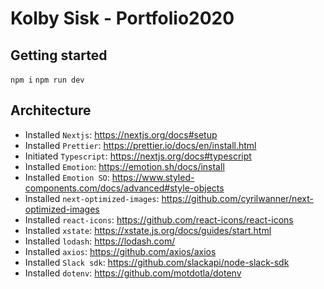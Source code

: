 # Kolby Sisk - Portfolio2020

## Getting started

`npm i`
`npm run dev`

## Architecture

- Installed `Nextjs`: https://nextjs.org/docs#setup
- Installed `Prettier`: https://prettier.io/docs/en/install.html
- Initiated `Typescript`: https://nextjs.org/docs#typescript
- Installed `Emotion`: https://emotion.sh/docs/install
- Installed `Emotion SO`: https://www.styled-components.com/docs/advanced#style-objects
- Installed `next-optimized-images`: https://github.com/cyrilwanner/next-optimized-images
- Installed `react-icons`: https://github.com/react-icons/react-icons
- Installed `xstate`: https://xstate.js.org/docs/guides/start.html
- Installed `lodash`: https://lodash.com/
- Installed `axios`: https://github.com/axios/axios
- Installed `Slack sdk`: https://github.com/slackapi/node-slack-sdk
- Installed `dotenv`: https://github.com/motdotla/dotenv
